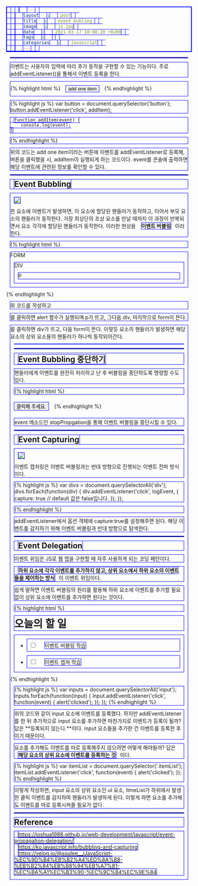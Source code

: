 ```yaml
---
layout: post
title: event bubling 
image: js.jpg
date: 2021-03-17 10:08:20 +0200
tags: 
categories: javascript
---
```


***

이벤트는 사용자의 입력에 따라 추가 동작을 구현할 수 있는 기능이다. 주로 addEventListener()을 통해서 이벤트 등록을 한다.

{% highlight html %}
    <button>add one item</button>
{% endhighlight %}

{% highlight js %}
    var button = document.querySelector('button');
    button.addEventListener('click', addItem);

    function addItem(event) {
        console.log(event);
    }
{% endhighlight %}

위의 코드는 add one item이라는 버튼에 이벤트를 addEventListener로 등록해, 버튼을 클릭했을 시, addItem이 실행되게 하는 코드이다. event를 콘솔에 출력하면 해당 이벤트에 관련된 정보를 확인할 수 있다. 

***

## **Event Bubbling**
![]({{site.baseurl}}/images/eventbubbling.png)  
한 요소에 이벤트가 발생하면, 이 요소에 할당된 핸들러가 동작하고, 이어서 부모 요소의 핸들러가 동작한다. 가장 최상단의 조상 요소를 만날 때까지 이 과정이 반복되면서 요소 각각에 할당된 핸들러가 동작한다. 이러한 현상을 **이벤트 버블링**이라 한다.

{% highlight html %}
<style>
  body * {
    margin: 10px;
    border: 1px solid blue;
  }
</style>

<form onclick="alert('form')">FORM
  <div onclick="alert('div')">DIV
    <p onclick="alert('p')">P</p>
  </div>
</form>
{% endhighlight %}

위 코드를 작성하고 <p>를 클릭하면 alert 함수가 실행되며 p가 뜨고, 그다음 div, 마지막으로 form이 뜬다. <div>를 클릭하면 div가 뜨고, 다음 form이 뜬다. 이렇듯 요소의 핸들러가 발생하면 해당 요소의 상위 요소들의 핸들러가 하나씩 동작되어간다.


***

## **Event Bubbling 중단하기**
핸들러에게 이벤트를 완전히 처리하고 난 후 버블링을 중단하도록 명령할 수도 있다.

{% highlight html %}
<body onclick="alert(`버블링은 여기까지 도달하지 못합니다.`)">
  <button onclick="event.stopPropagation()">클릭해 주세요.</button>
</body>
{% endhighlight %}

event 메소드인 stopPropgation을 통해 이벤트 버블링을 중단시킬 수 있다.

***
## **Event Capturing**
![]({{site.baseurl}}/images/eventbubbling2.png)  
이벤트 캡처링은 이벤트 버블링과는 반대 방향으로 진행되는 이벤트 전파 방식이다. 

{% highlight js %}
var divs = document.querySelectorAll('div');
divs.forEach(function(div) {
	div.addEventListener('click', logEvent, {
		capture: true // default 값은 false입니다.
	});
});

{% endhighlight %}

addEventListener에서 옵션 객체에 capture:true를 설정해주면 된다. 해당 이벤트를 감지하기 위해 이벤트 버블링과 반대 방향으로 탐색한다.

***

## **Event Delegation**
이벤트 위임은 JS로 웹 앱을 구현할 때 자주 사용하게 되는 코딩 패턴이다. 

**하위 요소에 각각 이벤트를 추가하지 않고, 상위 요소에서 하위 요소의 이벤트들을 제어하는 방식**이 이벤트 위임이다.

쉽게 말하면 이벤트 버블링의 원리를 활용해 하위 요소에 이벤트를 추가할 필요없이 상위 요소에 이벤트를 추가하면 된다는 것이다.

{% highlight html %}
<h1>오늘의 할 일</h1>
<ul class="itemList">
	<li>
		<input type="checkbox" id="item1">
		<label for="item1">이벤트 버블링 학습</label>
	</li>
	<li>
		<input type="checkbox" id="item2">
		<label for="item2">이벤트 캡쳐 학습</label>
	</li>
</ul>
{% endhighlight %}

{% highlight js %}
var inputs = document.querySelectorAll('input');
inputs.forEach(function(input) {
	input.addEventListener('click', function(event) {
		alert('clicked');
	});
});
{% endhighlight %}

위의 코드와 같이 input 요소에 이벤트를 등록했다. 하지만 addEventListener를 한 뒤 추가적으로 input 요소를 추가하면 마찬가지로 이벤트가 등록이 될까? 답은 **등록되지 않는다.**이다. input 요소들을 추가한 건 이벤트를 등록한 후이기 때문이다.

요소를 추가해도 이벤트를 따로 등록해주지 않으려면 어떻게 해야될까? 답은 **해당 요소의 상위 요소에 이벤트를 등록하는 것**이다. 

{% highlight js %}
var itemList = document.querySelector('.itemList');
itemList.addEventListener('click', function(event) {
	alert('clicked');
});
{% endhighlight %}

이렇게 작성하면, input 요소의 상위 요소인 ul 요소, itmeList가 하위에서 발생한 클릭 이벤트를 감지하여 핸들러가 발생하게 된다. 이렇게 하면 요소를 추가해도 이벤트를 따로 등록시켜줄 필요가 없다.

***

## Reference
https://joshua1988.github.io/web-development/javascript/event-propagation-delegation/  
https://ko.javascript.info/bubbling-and-capturing  
https://velog.io/@soulee__/JavaScript-%EC%9D%B4%EB%B2%A4%ED%8A%B8-%EB%B2%84%EB%B8%94%EB%A7%81-%EC%BA%A1%EC%B3%90-%EC%9C%84%EC%9E%84  
